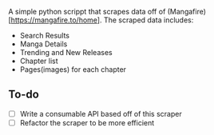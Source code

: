 A simple python scrippt that scrapes data off of (Mangafire)[https://mangafire.to/home].
The scraped data includes:
- Search Results
- Manga Details
- Trending and New Releases
- Chapter list
- Pages(images) for each chapter

## To-do
- [ ] Write a consumable API based off of this scraper
- [ ] Refactor the scraper to be more efficient
